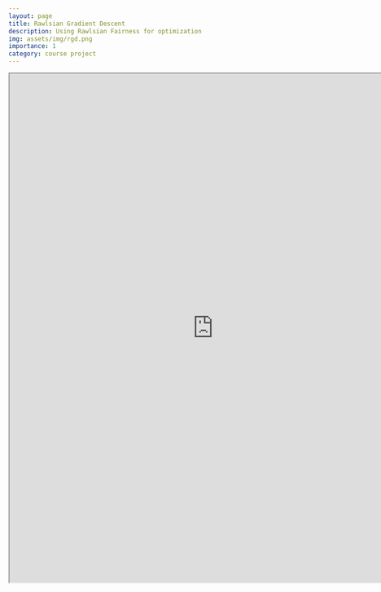 ```yaml
---
layout: page
title: Rawlsian Gradient Descent 
description: Using Rawlsian Fairness for optimization
img: assets/img/rgd.png
importance: 1
category: course project
---
```


<iframe src="https://drive.google.com/file/d/1WQDF1wypkZ63GSRpuSjAv5eePkMeALE4/preview" width="800" height="1000" allow="autoplay"></iframe>